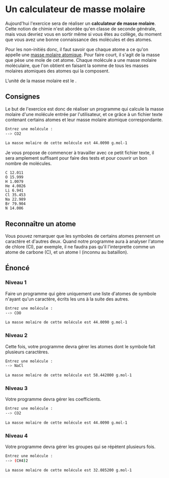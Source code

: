 # Un calculateur de masse molaire #

Aujourd'hui l'exercice sera de réaliser un **calculateur de masse molaire**. Cette notion de chimie n'est abordée qu'en classe de seconde générale, mais vous devriez vous en sortir même si vous êtes au collège, du moment que vous avez une bonne connaissance des molécules et des atomes.

Pour les non-initiés donc, il faut savoir que chaque atome a ce qu'on appelle une [masse molaire atomique](https://fr.wikipedia.org/wiki/Masse_molaire). Pour faire court, il s'agit de la masse que pèse une mole de cet atome. Chaque molécule a une masse molaire moléculaire, que l'on obtient en faisant la somme de tous les masses molaires atomiques des atomes qui la composent.

L’unité de la masse molaire est le <math>g.mol^-^1</math>.

## Consignes ##

Le but de l'exercice est donc de réaliser un programme qui calcule la masse molaire d'une molécule entrée par l'utilisateur, et ce grâce à un fichier texte contenant certains atomes et leur masse molaire atomique correspondante.

```sh
Entrez une molécule :
--> CO2
 
La masse molaire de cette molécule est 44.0090 g.mol-1
```

Je vous propose de commencer à travailler avec ce petit fichier texte, il sera amplement suffisant pour faire des tests et pour couvrir un bon nombre de molécules.

```text
C 12.011
O 15.999
H 1.0079
He 4.0026
Li 6.941
Cl 35.453
Na 22.989
Br 79.904
N 14.006
```

## Reconnaître un atome ##

Vous pouvez remarquer que les symboles de certains atomes prennent un caractère et d'autres deux. Quand notre programme aura à analyser l'atome de chlore (Cl), par exemple, il ne faudra pas qu'il l'interprette comme un atome de carbone (C), et un atome l (inconnu au bataillon).

## Énoncé ##
### Niveau 1 ###

Faire un programme qui gère uniquement une liste d'atomes de symbole n'ayant qu'un caractère, écrits les uns à la suite des autres.

```sh
Entrez une molécule :
--> COO
 
La masse molaire de cette molécule est 44.0090 g.mol-1
```

### Niveau 2 ###

Cette fois, votre programme devra gérer les atomes dont le symbole fait plusieurs caractères.

```sh
Entrez une molécule :
--> NaCl
 
La masse molaire de cette molécule est 58.442000 g.mol-1
```

### Niveau 3 ###

Votre programme devra gérer les coefficients.

```sh
Entrez une molécule :
--> CO2
 
La masse molaire de cette molécule est 44.0090 g.mol-1
```

### Niveau 4 ###

Votre programme devra gérer les groupes qui se répètent plusieurs fois.

```sh
Entrez une molécule :
--> (CH4)2
 
La masse molaire de cette molécule est 32.085200 g.mol-1
```
